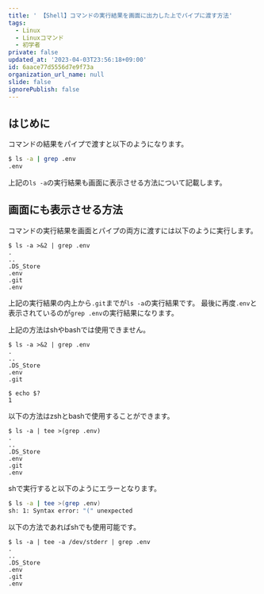 ```yaml
---
title: ' 【Shell】コマンドの実行結果を画面に出力した上でパイプに渡す方法'
tags:
  - Linux
  - Linuxコマンド
  - 初学者
private: false
updated_at: '2023-04-03T23:56:18+09:00'
id: 6aace77d5556d7e9f73a
organization_url_name: null
slide: false
ignorePublish: false
---
```


## はじめに
コマンドの結果をパイプで渡すと以下のようになります。

```zsh
$ ls -a | grep .env
.env
```

上記の`ls -a`の実行結果も画面に表示させる方法について記載します。

## 画面にも表示させる方法
 
コマンドの実行結果を画面とパイプの両方に渡すには以下のように実行します。

```zsh:zsh
$ ls -a >&2 | grep .env
.
..
.DS_Store
.env
.git
.env
```

上記の実行結果の内上から`.git`までが`ls -a`の実行結果です。
最後に再度`.env`と表示されているのが`grep .env`の実行結果になります。

上記の方法はshやbashでは使用できません。

```bash:bash
$ ls -a >&2 | grep .env
.           
..
.DS_Store
.env
.git

$ echo $?
1
```

以下の方法はzshとbashで使用することができます。

```zsh:zshまたはbash
$ ls -a | tee >(grep .env)
.
..
.DS_Store
.env
.git
.env
```
shで実行すると以下のようにエラーとなります。

```sh :sh
$ ls -a | tee >(grep .env)
sh: 1: Syntax error: "(" unexpected
```

以下の方法であればshでも使用可能です。

```
$ ls -a | tee -a /dev/stderr | grep .env
.
..
.DS_Store
.env
.git
.env
```
